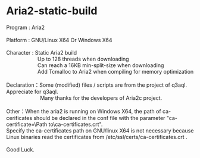 # Aria2-static-build
Program : Aria2</br>
</br>
Platform : GNU/Linux X64 Or Windows X64</br>
</br>
Character : Static Aria2 build</br>
&ensp;&ensp;&ensp;&ensp;&ensp;&ensp;&ensp;&ensp;&ensp;&ensp;&ensp;&ensp;Up to 128 threads when downloading</br>
&ensp;&ensp;&ensp;&ensp;&ensp;&ensp;&ensp;&ensp;&ensp;&ensp;&ensp;&ensp;Can reach a 16KB min-split-size when downloading</br>
&ensp;&ensp;&ensp;&ensp;&ensp;&ensp;&ensp;&ensp;&ensp;&ensp;&ensp;&ensp;Add Tcmalloc to Aria2 when compiling for memory optimization</br>
</br>
Declaration：Some (modified) files / scripts are from the project of q3aql. Appreciate for q3aql.</br>
&ensp;&ensp;&ensp;&ensp;&ensp;&ensp;&ensp;&ensp;&ensp;&ensp;&ensp;&ensp;&ensp;Many thanks for the developers of Aria2c project.</br>
</br>
Other：When the aria2 is running on Windows X64, the path of ca-cerificates should be declared in the conf file with the parameter "ca-certificate=\Path to\ca-certificates.crt". </br>
Specify the ca-certificates path on GNU/linux X64 is not necessary because Linux binaries read the certificates from /etc/ssl/certs/ca-certificates.crt .</br>
</br>
Good Luck.


